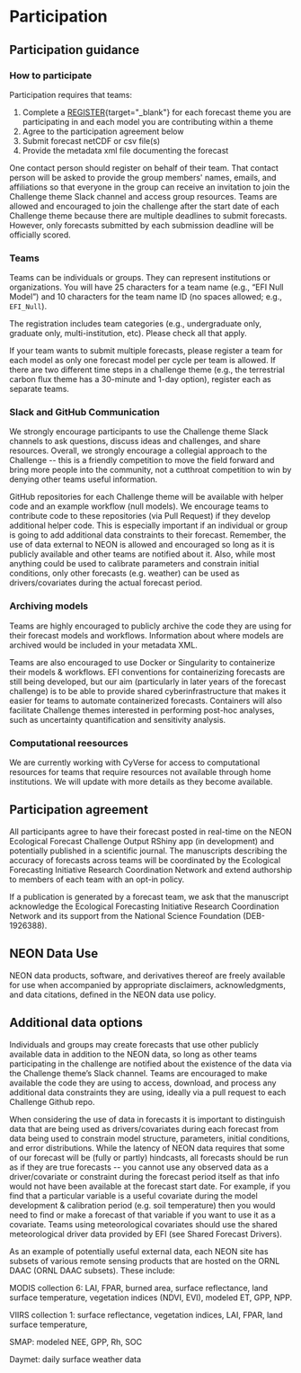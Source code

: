 # Participation

## Participation guidance

### How to participate

Participation requires that teams: 

1. Complete a [REGISTER](https://nd.qualtrics.com/jfe/form/SV_9MJ29y2xNrBOjqZ){target="_blank"} for each forecast theme you are participating in and each model you are contributing within a theme
2. Agree to the participation agreement below
3. Submit forecast netCDF or csv file(s) 
4. Provide the metadata xml file documenting the forecast 

One contact person should register on behalf of their team. That contact person will be asked to provide the group members' names, emails, and affiliations so that everyone in the group can receive an invitation to join the Challenge theme Slack channel and access group resources. Teams are allowed and encouraged to join the challenge after the start date of each Challenge theme because there are multiple deadlines to submit forecasts. However, only forecasts submitted by each submission deadline will be officially scored.


### Teams

Teams can be individuals or groups. They can represent institutions or organizations. You will have 25 characters for a team name (e.g., “EFI Null Model”) and 10 characters for the team name ID (no spaces allowed; e.g., `EFI_Null`). 

The registration includes team categories (e.g., undergraduate only, graduate only, multi-institution, etc). Please check all that apply.

If your team wants to submit multiple forecasts, please register a team for each model as only one forecast model per cycle per team is allowed. If there are two different time steps in a challenge theme (e.g., the terrestrial carbon flux theme has a 30-minute and 1-day option), register each as separate teams.

### Slack and GitHub Communication

We strongly encourage participants to use the Challenge theme Slack channels to ask questions, discuss ideas and challenges, and share resources. Overall, we strongly encourage a collegial approach to the Challenge -- this is a friendly competition to move the field forward and bring more people into the community, not a cutthroat competition to win by denying other teams useful information.

GitHub repositories for each Challenge theme will be available with helper code and an example workflow (null models). We encourage teams to contribute code to these repositories (via Pull Request) if they develop additional helper code. This is especially important if an individual or group is going to add additional data constraints to their forecast. Remember, the use of data external to NEON is allowed and encouraged so long as it is publicly available and other teams are notified about it. Also, while most anything could be used to calibrate parameters and constrain initial conditions, only other forecasts (e.g. weather) can be used as drivers/covariates during the actual forecast period. 

### Archiving models

Teams are highly encouraged to publicly archive the code they are using for their forecast models and workflows. Information about where models are archived would be included in your metadata XML.

Teams are also encouraged to use Docker or Singularity to containerize their models & workflows. EFI conventions for containerizing forecasts are still being developed, but our aim (particularly in later years of the forecast challenge) is to be able to provide shared cyberinfrastructure that makes it easier for teams to automate containerized forecasts. Containers will also facilitate Challenge themes interested in performing post-hoc analyses, such as uncertainty quantification and sensitivity analysis.

### Computational reesources
We are currently working with CyVerse for access to computational resources for teams that require resources not available through home institutions. We will update with more details as they become available.

## Participation agreement

All participants agree to have their forecast posted in real-time on the NEON Ecological Forecast Challenge Output RShiny app (in development) and potentially published in a scientific journal. The manuscripts describing the accuracy of forecasts across teams will be coordinated by the Ecological Forecasting Initiative Research Coordination Network and extend authorship to members of each team with an opt-in policy. 

If a publication is generated by a forecast team, we ask that the manuscript acknowledge the Ecological Forecasting Initiative Research Coordination Network and its support from the National Science Foundation (DEB-1926388).

## NEON Data Use

NEON data products, software, and derivatives thereof are freely available for use when accompanied by appropriate disclaimers, acknowledgments, and data citations, defined in the NEON data use policy.

## Additional data options

Individuals and groups may create forecasts that use other publicly available data in addition to the NEON data, so long as other teams participating in the challenge are notified about the existence of the data via the Challenge theme’s Slack channel. Teams are encouraged to make available the code they are using to access, download, and process any additional data constraints they are using, ideally via a pull request to each Challenge Github repo. 

When considering the use of data in forecasts it is important to distinguish data that are being used as drivers/covariates during each forecast from data being used to constrain model structure, parameters, initial conditions, and error distributions. While the latency of NEON data requires that some of our forecast will be (fully or partly) hindcasts, all forecasts should be run as if they are true forecasts -- you cannot use any observed data as a driver/covariate or constraint during the forecast period itself as that info would not have been available at the forecast start date. For example, if you find that a particular variable is a useful covariate during the model development & calibration period (e.g. soil temperature) then you would need to find or make a forecast of that variable if you want to use it as a covariate. Teams using meteorological covariates should use the shared meteorological driver data provided by EFI (see Shared Forecast Drivers).

As an example of potentially useful external data, each NEON site has subsets of various remote sensing products that are hosted on the ORNL DAAC (ORNL DAAC subsets). These include:

MODIS collection 6: LAI, FPAR, burned area, surface reflectance, land surface temperature, vegetation indices (NDVI, EVI), modeled ET, GPP, NPP.

VIIRS collection 1: surface reflectance, vegetation indices, LAI, FPAR, land surface temperature,

SMAP: modeled NEE, GPP, Rh, SOC

Daymet: daily surface weather data
